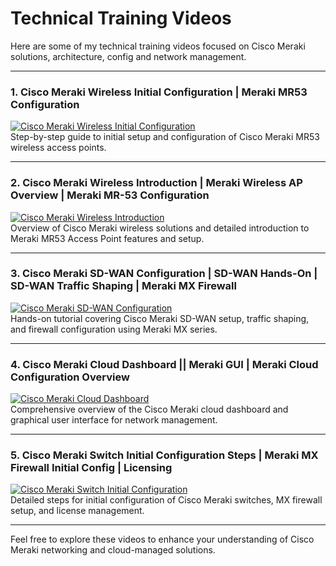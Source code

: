# Technical Training Videos

Here are some of my technical training videos focused on Cisco Meraki solutions, architecture, config and network management.

---

### 1. Cisco Meraki Wireless Initial Configuration | Meraki MR53 Configuration  
[![Cisco Meraki Wireless Initial Configuration](https://img.youtube.com/vi/YPWlCP3j2N4/0.jpg)](https://youtu.be/YPWlCP3j2N4?si=8G-p3buoBkuv8KuN)  
Step-by-step guide to initial setup and configuration of Cisco Meraki MR53 wireless access points.

---

### 2. Cisco Meraki Wireless Introduction | Meraki Wireless AP Overview | Meraki MR-53 Configuration  
[![Cisco Meraki Wireless Introduction](https://img.youtube.com/vi/dB6-nfVL5vk/0.jpg)](https://youtu.be/dB6-nfVL5vk?si=XKaYItoME0m-aKVH)  
Overview of Cisco Meraki wireless solutions and detailed introduction to Meraki MR53 Access Point features and setup.

---

### 3. Cisco Meraki SD-WAN Configuration | SD-WAN Hands-On | SD-WAN Traffic Shaping | Meraki MX Firewall  
[![Cisco Meraki SD-WAN Configuration](https://img.youtube.com/vi/_139hcMVZic/0.jpg)](https://youtu.be/_139hcMVZic?si=oBf-TUqStD5h0d22)  
Hands-on tutorial covering Cisco Meraki SD-WAN setup, traffic shaping, and firewall configuration using Meraki MX series.

---

### 4. Cisco Meraki Cloud Dashboard || Meraki GUI | Meraki Cloud Configuration Overview  
[![Cisco Meraki Cloud Dashboard](https://img.youtube.com/vi/jaVlCUqQpsM/0.jpg)](https://youtu.be/jaVlCUqQpsM?si=2Hyp-P2Uuxcd0-dW)  
Comprehensive overview of the Cisco Meraki cloud dashboard and graphical user interface for network management.

---

### 5. Cisco Meraki Switch Initial Configuration Steps | Meraki MX Firewall Initial Config | Licensing  
[![Cisco Meraki Switch Initial Configuration](https://img.youtube.com/vi/j4JIAREN9DQ/0.jpg)](https://youtu.be/j4JIAREN9DQ?si=jbyfrQ51NJS-D-3c)  
Detailed steps for initial configuration of Cisco Meraki switches, MX firewall setup, and license management.

---

Feel free to explore these videos to enhance your understanding of Cisco Meraki networking and cloud-managed solutions.
